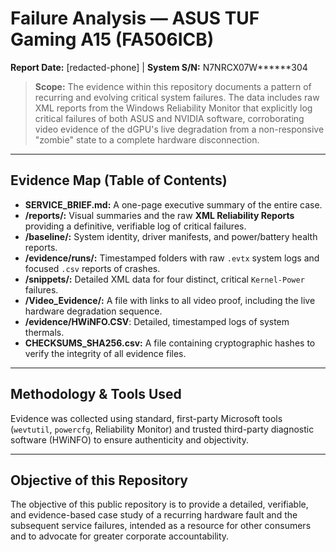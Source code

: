 ﻿# Failure Analysis — ASUS TUF Gaming A15 (FA506ICB)
**Report Date:** [redacted-phone] | **System S/N:** N7NRCX07W******304

> **Scope:** The evidence within this repository documents a pattern of recurring and evolving critical system failures. The data includes raw XML reports from the Windows Reliability Monitor that explicitly log critical failures of both ASUS and NVIDIA software, corroborating video evidence of the dGPU's live degradation from a non-responsive "zombie" state to a complete hardware disconnection.

---

## Evidence Map (Table of Contents)

* **SERVICE_BRIEF.md:** A one-page executive summary of the entire case.
* **/reports/:** Visual summaries and the raw **XML Reliability Reports** providing a definitive, verifiable log of critical failures.
* **/baseline/:** System identity, driver manifests, and power/battery health reports.
* **/evidence/runs/:** Timestamped folders with raw `.evtx` system logs and focused `.csv` reports of crashes.
* **/snippets/:** Detailed XML data for four distinct, critical `Kernel-Power` failures.
* **/Video_Evidence/:** A file with links to all video proof, including the live hardware degradation sequence.
* **/evidence/HWiNFO.CSV**: Detailed, timestamped logs of system thermals.
* **CHECKSUMS_SHA256.csv:** A file containing cryptographic hashes to verify the integrity of all evidence files.

---
## Methodology & Tools Used
Evidence was collected using standard, first-party Microsoft tools (`wevtutil`, `powercfg`, Reliability Monitor) and trusted third-party diagnostic software (HWiNFO) to ensure authenticity and objectivity.

---
## Objective of this Repository
The objective of this public repository is to provide a detailed, verifiable, and evidence-based case study of a recurring hardware fault and the subsequent service failures, intended as a resource for other consumers and to advocate for greater corporate accountability.
